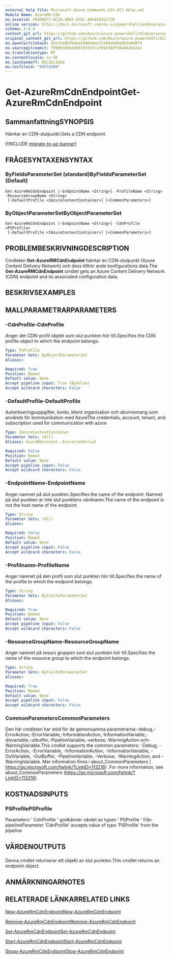 ```yaml
---
external help file: Microsoft.Azure.Commands.Cdn.dll-Help.xml
Module Name: AzureRM.Cdn
ms.assetid: F93D9D7C-AC2A-4D83-87EC-4A54CD45272B
online version: https://docs.microsoft.com/en-us/powershell/module/azurerm.cdn/get-azurermcdnendpoint
schema: 2.0.0
content_git_url: https://github.com/Azure/azure-powershell/blob/preview/src/ResourceManager/Cdn/Commands.Cdn/help/Get-AzureRmCdnEndpoint.md
original_content_git_url: https://github.com/Azure/azure-powershell/blob/preview/src/ResourceManager/Cdn/Commands.Cdn/help/Get-AzureRmCdnEndpoint.md
ms.openlocfilehash: d3e33e8bf6dea2e06e8ee72199e040a563d0d974
ms.sourcegitcommit: f599b50d5e980197d1fca769378df90a842b42a1
ms.translationtype: MT
ms.contentlocale: sv-SE
ms.lasthandoff: 08/20/2020
ms.locfileid: "93574394"
---
```

# <span data-ttu-id="57748-101">Get-AzureRmCdnEndpoint</span><span class="sxs-lookup"><span data-stu-id="57748-101">Get-AzureRmCdnEndpoint</span></span>

## <span data-ttu-id="57748-102">Sammanfattning</span><span class="sxs-lookup"><span data-stu-id="57748-102">SYNOPSIS</span></span>
<span data-ttu-id="57748-103">Hämtar en CDN-slutpunkt.</span><span class="sxs-lookup"><span data-stu-id="57748-103">Gets a CDN endpoint.</span></span>

[!INCLUDE [migrate-to-az-banner](../../includes/migrate-to-az-banner.md)]

## <span data-ttu-id="57748-104">FRÅGESYNTAXEN</span><span class="sxs-lookup"><span data-stu-id="57748-104">SYNTAX</span></span>

### <span data-ttu-id="57748-105">ByFieldsParameterSet (standard)</span><span class="sxs-lookup"><span data-stu-id="57748-105">ByFieldsParameterSet (Default)</span></span>
```
Get-AzureRmCdnEndpoint [-EndpointName <String>] -ProfileName <String> -ResourceGroupName <String>
 [-DefaultProfile <IAzureContextContainer>] [<CommonParameters>]
```

### <span data-ttu-id="57748-106">ByObjectParameterSet</span><span class="sxs-lookup"><span data-stu-id="57748-106">ByObjectParameterSet</span></span>
```
Get-AzureRmCdnEndpoint [-EndpointName <String>] -CdnProfile <PSProfile>
 [-DefaultProfile <IAzureContextContainer>] [<CommonParameters>]
```

## <span data-ttu-id="57748-107">PROBLEMBESKRIVNING</span><span class="sxs-lookup"><span data-stu-id="57748-107">DESCRIPTION</span></span>
<span data-ttu-id="57748-108">Cmdleten **Get-AzureRMCdnEndpoint** hämtar en CDN-slutpunkt (Azure Content Delivery Network) och dess tillhör ande konfigurations data.</span><span class="sxs-lookup"><span data-stu-id="57748-108">The **Get-AzureRMCdnEndpoint** cmdlet gets an Azure Content Delivery Network (CDN) endpoint and its associated configuration data.</span></span>

## <span data-ttu-id="57748-109">BESKRIVS</span><span class="sxs-lookup"><span data-stu-id="57748-109">EXAMPLES</span></span>

## <span data-ttu-id="57748-110">MALLPARAMETRAR</span><span class="sxs-lookup"><span data-stu-id="57748-110">PARAMETERS</span></span>

### <span data-ttu-id="57748-111">-CdnProfile</span><span class="sxs-lookup"><span data-stu-id="57748-111">-CdnProfile</span></span>
<span data-ttu-id="57748-112">Anger det CDN-profil objekt som slut punkten hör till.</span><span class="sxs-lookup"><span data-stu-id="57748-112">Specifies the CDN profile object to which the endpoint belongs.</span></span>

```yaml
Type: PSProfile
Parameter Sets: ByObjectParameterSet
Aliases: 

Required: True
Position: Named
Default value: None
Accept pipeline input: True (ByValue)
Accept wildcard characters: False
```

### <span data-ttu-id="57748-113">-DefaultProfile</span><span class="sxs-lookup"><span data-stu-id="57748-113">-DefaultProfile</span></span>
<span data-ttu-id="57748-114">Autentiseringsuppgifter, konto, klient organisation och abonnemang som används för kommunikation med Azure</span><span class="sxs-lookup"><span data-stu-id="57748-114">The credentials, account, tenant, and subscription used for communication with azure</span></span>

```yaml
Type: IAzureContextContainer
Parameter Sets: (All)
Aliases: AzureRmContext, AzureCredential

Required: False
Position: Named
Default value: None
Accept pipeline input: False
Accept wildcard characters: False
```

### <span data-ttu-id="57748-115">-EndpointName</span><span class="sxs-lookup"><span data-stu-id="57748-115">-EndpointName</span></span>
<span data-ttu-id="57748-116">Anger namnet på slut punkten.</span><span class="sxs-lookup"><span data-stu-id="57748-116">Specifies the name of the endpoint.</span></span>
<span data-ttu-id="57748-117">Namnet på slut punkten är inte slut punktens värdnamn.</span><span class="sxs-lookup"><span data-stu-id="57748-117">The name of the endpoint is not the host name of the endpoint.</span></span>

```yaml
Type: String
Parameter Sets: (All)
Aliases: 

Required: False
Position: Named
Default value: None
Accept pipeline input: False
Accept wildcard characters: False
```

### <span data-ttu-id="57748-118">-Profilnamn</span><span class="sxs-lookup"><span data-stu-id="57748-118">-ProfileName</span></span>
<span data-ttu-id="57748-119">Anger namnet på den profil som slut punkten hör till.</span><span class="sxs-lookup"><span data-stu-id="57748-119">Specifies the name of the profile to which the endpoint belongs.</span></span>

```yaml
Type: String
Parameter Sets: ByFieldsParameterSet
Aliases: 

Required: True
Position: Named
Default value: None
Accept pipeline input: False
Accept wildcard characters: False
```

### <span data-ttu-id="57748-120">-ResourceGroupName</span><span class="sxs-lookup"><span data-stu-id="57748-120">-ResourceGroupName</span></span>
<span data-ttu-id="57748-121">Anger namnet på resurs gruppen som slut punkten hör till.</span><span class="sxs-lookup"><span data-stu-id="57748-121">Specifies the name of the resource group to which the endpoint belongs.</span></span>

```yaml
Type: String
Parameter Sets: ByFieldsParameterSet
Aliases: 

Required: True
Position: Named
Default value: None
Accept pipeline input: False
Accept wildcard characters: False
```

### <span data-ttu-id="57748-122">CommonParameters</span><span class="sxs-lookup"><span data-stu-id="57748-122">CommonParameters</span></span>
<span data-ttu-id="57748-123">Den här cmdleten har stöd för de gemensamma parametrarna:-debug,-ErrorAction,-ErrorVariable,-InformationAction,-InformationVariable,-disvariable,-utbuffer,-PipelineVariable,-verbose,-WarningAction och-WarningVariable.</span><span class="sxs-lookup"><span data-stu-id="57748-123">This cmdlet supports the common parameters: -Debug, -ErrorAction, -ErrorVariable, -InformationAction, -InformationVariable, -OutVariable, -OutBuffer, -PipelineVariable, -Verbose, -WarningAction, and -WarningVariable.</span></span> <span data-ttu-id="57748-124">Mer information finns i about_CommonParameters ( https://go.microsoft.com/fwlink/?LinkID=113216) .</span><span class="sxs-lookup"><span data-stu-id="57748-124">For more information, see about_CommonParameters (https://go.microsoft.com/fwlink/?LinkID=113216).</span></span>

## <span data-ttu-id="57748-125">KOSTNADS</span><span class="sxs-lookup"><span data-stu-id="57748-125">INPUTS</span></span>

### <span data-ttu-id="57748-126">PSProfile</span><span class="sxs-lookup"><span data-stu-id="57748-126">PSProfile</span></span>
<span data-ttu-id="57748-127">Parametern ' CdnProfile ' godkänner värdet av typen ' PSProfile ' från pipeline</span><span class="sxs-lookup"><span data-stu-id="57748-127">Parameter 'CdnProfile' accepts value of type 'PSProfile' from the pipeline</span></span>

## <span data-ttu-id="57748-128">VÄRDEN</span><span class="sxs-lookup"><span data-stu-id="57748-128">OUTPUTS</span></span>

###  
<span data-ttu-id="57748-129">Denna cmdlet returnerar ett objekt av slut punkten.</span><span class="sxs-lookup"><span data-stu-id="57748-129">This cmdlet returns an endpoint object.</span></span>

## <span data-ttu-id="57748-130">ANMÄRKNINGAR</span><span class="sxs-lookup"><span data-stu-id="57748-130">NOTES</span></span>

## <span data-ttu-id="57748-131">RELATERADE LÄNKAR</span><span class="sxs-lookup"><span data-stu-id="57748-131">RELATED LINKS</span></span>

[<span data-ttu-id="57748-132">New-AzureRmCdnEndpoint</span><span class="sxs-lookup"><span data-stu-id="57748-132">New-AzureRmCdnEndpoint</span></span>](./New-AzureRmCdnEndpoint.md)

[<span data-ttu-id="57748-133">Remove-AzureRmCdnEndpoint</span><span class="sxs-lookup"><span data-stu-id="57748-133">Remove-AzureRmCdnEndpoint</span></span>](./Remove-AzureRmCdnEndpoint.md)

[<span data-ttu-id="57748-134">Set-AzureRmCdnEndpoint</span><span class="sxs-lookup"><span data-stu-id="57748-134">Set-AzureRmCdnEndpoint</span></span>](./Set-AzureRmCdnEndpoint.md)

[<span data-ttu-id="57748-135">Start-AzureRmCdnEndpoint</span><span class="sxs-lookup"><span data-stu-id="57748-135">Start-AzureRmCdnEndpoint</span></span>](./Start-AzureRmCdnEndpoint.md)

[<span data-ttu-id="57748-136">Stopp-AzureRmCdnEndpoint</span><span class="sxs-lookup"><span data-stu-id="57748-136">Stop-AzureRmCdnEndpoint</span></span>](./Stop-AzureRmCdnEndpoint.md)


